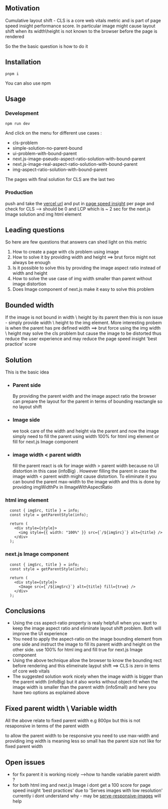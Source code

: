 <h2>Motivation</h2>
<p>Cumulative layout shift - CLS is a core web vitals metric and is part of page speed insight performance score. In particular image might cause layout shift when its width\height is not known to the browser before the page is rendered</p>
<p>So the the basic question is how to do it</p>

<h2>Installation</h2>

```
pnpm i
```

You can also use npm


<h2>Usage</h2>

<h3>Development</h3>

```
npm run dev
```

And click on the menu for different use cases :
<ul>
<li>cls-problem</li>
<li>simple-solution-no-parent-bound</li>
<li>ui-problem-with-bound-parent</li>
<li>next.js-image-pseudo-aspect-ratio-solution-with-bound-parent</li>
<li>next.js-image-real-aspect-ratio-solution-with-bound-parent</li>
<li>img-aspect-ratio-solution-with-bound-parent</li>
</ul>

The pages with final solution for CLS are the last two

<h3>Production</h3>

push and take the <a href='https://core-web-vitals-cls-playground.vercel.app'>vercel url</a> and put in <a href='https://pagespeed.web.dev/'>page speed insight</a> per page and check for CLS --> should be 0 and LCP which is ~ 2 sec for the next.js Image solution and img html element


<h2>Leading questions</h2>
So here are few questions that answers can shed light on this metric
<ol>
<li>How to create a page with cls problem using image</li>
<li>How to solve it by providing width and height ==> brut force might not always be enough</li>
<li>Is it possible to solve this by providing the image aspect ratio instead of width and height</li>
<li>How to solve the use case of img width smaller than parent without image distortion</li>
<li>Does Image component of next.js make it easy to solve this problem</li>
</ol>

<h2>Bounded width</h2>
If the image is not bound in width \ height by its parent then this is non issue - simply provide width \ height to the img element. More interesting probem is when the parent has pre defined width ==> brut force using the img width \ height may solve the cls problem but cause the image to be distorted thus reduce the user experience and may reduce the page speed insight 'best practice' score

<h2>Solution</h2>
This is the basic idea
<ul>
<li><h3>Parent side</h3> By providing the parent width and the image aspect ratio the browser can prepare the layout for the parent in terms of bounding reactangle so no layout shift</li>
<li><h3>Image side</h3> we took care of the width and height via the parent and now the image simply need to fill the parent using width 100% for html img element or fill for next.js Image component</li>
<li><h3> image width < parent width</h3> fill the parent react is ok for image width > parent width because no UI distortion in this case (infoBig) . However filling the parent in case the image width < parent width might cause distortion. To eliminate it you can bound the parent max-width to the image width and this is done by providing imgWidthPx in IImageWithAspectRatio  </li>
</ul>

<h3>html img element</h3>

```tsx
  const { imgSrc, title } = info;
  const style = getParentStyle(info);

  return (
    <div style={style}>
      <img style={{ width: "100%" }} src={`/${imgSrc}`} alt={title} />
    </div>
  );
```

<h3>next.js Image component</h3>

```tsx
  const { imgSrc, title } = info;
  const style = getParentStyle(info);

  return (
    <div style={style}>
      <Image src={`/${imgSrc}`} alt={title} fill={true} />
    </div>
  );
```

<h2>Conclusions</h2>
<ul>
<li>Using the css aspect-ratio property is realy helpfull when you want to keep the image aspect ratio and eliminate layout shift problem. Both will improve the UI experience </li>
<li>You need to apply the aspect-ratio on the image bounding element from one side and instruct the image to fill its parent width and height on the other side. use 100% for html img and fill true for next.js Image component</li>
<li>Using the above technique allow the browser to know the bounding rect before rendering and this elimeinate layput shift ==> CLS is zero in tems of core web vitals</li>
<li>The suggested solution work nicely when the image width is bigger than the parent width (infoBig) but it also works without object-fit when the image width is smaller than the parent width (infoSmall) and here you have two options as explained above</li>
</ul>


<h2>Fixed parent width \ Variable width</h2>
<p>All the above relate to fixed parent width e.g 800px but this is not resaponsive in terms of the parent width</p>
<p>to allow the parent width to be responsive you need to use max-width and providing img width is meaning less so small has the parent size not like for fixed parent width</p>

<h2>Open issues</h2>
<ul>
<li>for fix parent it is working nicely -->how to handle variable parent width ? </li>
<li>for both html img and next.js Image i dont get a 100 score for page speed insight 'best practices' due to 'Serves images with low resolution' currently i dont understand why - may be <a href='https://web.dev/articles/serve-responsive-images?utm_source=lighthouse&utm_medium=lr'>serve-responsive-images</a> will help</li>
</ul>